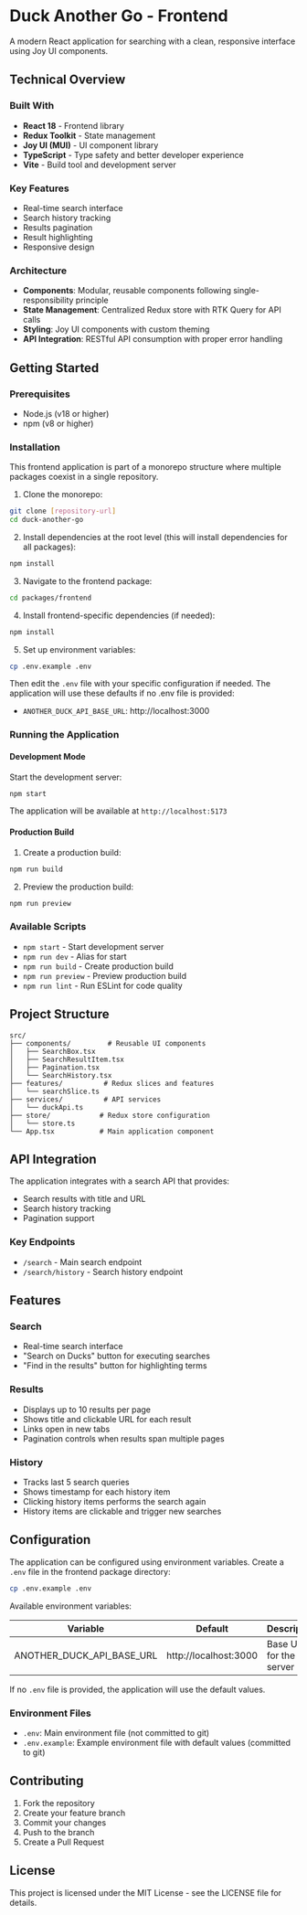 # Duck Another Go - Frontend

A modern React application for searching with a clean, responsive interface using Joy UI components.

## Technical Overview

### Built With
- **React 18** - Frontend library
- **Redux Toolkit** - State management
- **Joy UI (MUI)** - UI component library
- **TypeScript** - Type safety and better developer experience
- **Vite** - Build tool and development server

### Key Features
- Real-time search interface
- Search history tracking
- Results pagination
- Result highlighting
- Responsive design

### Architecture
- **Components**: Modular, reusable components following single-responsibility principle
- **State Management**: Centralized Redux store with RTK Query for API calls
- **Styling**: Joy UI components with custom theming
- **API Integration**: RESTful API consumption with proper error handling

## Getting Started

### Prerequisites
- Node.js (v18 or higher)
- npm (v8 or higher)

### Installation

This frontend application is part of a monorepo structure where multiple packages coexist in a single repository.

1. Clone the monorepo:
```bash
git clone [repository-url]
cd duck-another-go
```

2. Install dependencies at the root level (this will install dependencies for all packages):
```bash
npm install
```

3. Navigate to the frontend package:
```bash
cd packages/frontend
```

4. Install frontend-specific dependencies (if needed):
```bash
npm install
```

5. Set up environment variables:
```bash
cp .env.example .env
```
Then edit the `.env` file with your specific configuration if needed. The application will use these defaults if no .env file is provided:
- `ANOTHER_DUCK_API_BASE_URL`: http://localhost:3000

### Running the Application

#### Development Mode
Start the development server:
```bash
npm start
```
The application will be available at `http://localhost:5173`

#### Production Build
1. Create a production build:
```bash
npm run build
```

2. Preview the production build:
```bash
npm run preview
```

### Available Scripts

- `npm start` - Start development server
- `npm run dev` - Alias for start
- `npm run build` - Create production build
- `npm run preview` - Preview production build
- `npm run lint` - Run ESLint for code quality

## Project Structure

```
src/
├── components/         # Reusable UI components
│   ├── SearchBox.tsx
│   ├── SearchResultItem.tsx
│   ├── Pagination.tsx
│   └── SearchHistory.tsx
├── features/          # Redux slices and features
│   └── searchSlice.ts
├── services/          # API services
│   └── duckApi.ts
├── store/            # Redux store configuration
│   └── store.ts
└── App.tsx           # Main application component
```

## API Integration

The application integrates with a search API that provides:
- Search results with title and URL
- Search history tracking
- Pagination support

### Key Endpoints
- `/search` - Main search endpoint
- `/search/history` - Search history endpoint

## Features

### Search
- Real-time search interface
- "Search on Ducks" button for executing searches
- "Find in the results" button for highlighting terms

### Results
- Displays up to 10 results per page
- Shows title and clickable URL for each result
- Links open in new tabs
- Pagination controls when results span multiple pages

### History
- Tracks last 5 search queries
- Shows timestamp for each history item
- Clicking history items performs the search again
- History items are clickable and trigger new searches

## Configuration

The application can be configured using environment variables. Create a `.env` file in the frontend package directory:

```bash
cp .env.example .env
```

Available environment variables:

| Variable                  | Default               | Description                 |
|---------------------------|-----------------------|-----------------------------|
| ANOTHER_DUCK_API_BASE_URL | http://localhost:3000 | Base URL for the API server |

If no `.env` file is provided, the application will use the default values.

### Environment Files
- `.env`: Main environment file (not committed to git)
- `.env.example`: Example environment file with default values (committed to git)

## Contributing

1. Fork the repository
2. Create your feature branch
3. Commit your changes
4. Push to the branch
5. Create a Pull Request

## License

This project is licensed under the MIT License - see the LICENSE file for details.
